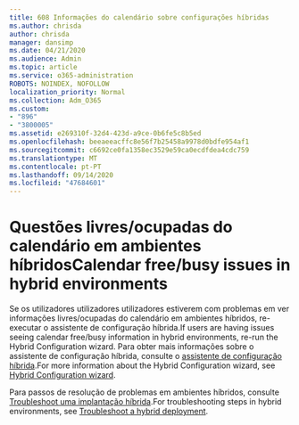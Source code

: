 ```yaml
---
title: 608 Informações do calendário sobre configurações híbridas
ms.author: chrisda
author: chrisda
manager: dansimp
ms.date: 04/21/2020
ms.audience: Admin
ms.topic: article
ms.service: o365-administration
ROBOTS: NOINDEX, NOFOLLOW
localization_priority: Normal
ms.collection: Adm_O365
ms.custom:
- "896"
- "3800005"
ms.assetid: e269310f-32d4-423d-a9ce-0b6fe5c8b5ed
ms.openlocfilehash: beeaeeacffc8e56f7b25458a9978d0bdfe954af1
ms.sourcegitcommit: c6692ce0fa1358ec3529e59ca0ecdfdea4cdc759
ms.translationtype: MT
ms.contentlocale: pt-PT
ms.lasthandoff: 09/14/2020
ms.locfileid: "47684601"
---
```

# <a name="calendar-freebusy-issues-in-hybrid-environments"></a><span data-ttu-id="bc688-102">Questões livres/ocupadas do calendário em ambientes híbridos</span><span class="sxs-lookup"><span data-stu-id="bc688-102">Calendar free/busy issues in hybrid environments</span></span>

<span data-ttu-id="bc688-103">Se os utilizadores utilizadores utilizadores estiverem com problemas em ver informações livres/ocupadas do calendário em ambientes híbridos, re-executar o assistente de configuração híbrida.</span><span class="sxs-lookup"><span data-stu-id="bc688-103">If users are having issues seeing calendar free/busy information in hybrid environments, re-run the Hybrid Configuration wizard.</span></span> <span data-ttu-id="bc688-104">Para obter mais informações sobre o assistente de configuração híbrida, consulte o [assistente de configuração híbrida](https://go.microsoft.com/fwlink/p/?linkid=528149).</span><span class="sxs-lookup"><span data-stu-id="bc688-104">For more information about the Hybrid Configuration wizard, see [Hybrid Configuration wizard](https://go.microsoft.com/fwlink/p/?linkid=528149).</span></span>

<span data-ttu-id="bc688-105">Para passos de resolução de problemas em ambientes híbridos, consulte [Troubleshoot uma implantação híbrida](https://technet.microsoft.com/library/jj659053.aspx).</span><span class="sxs-lookup"><span data-stu-id="bc688-105">For troubleshooting steps in hybrid environments, see [Troubleshoot a hybrid deployment](https://technet.microsoft.com/library/jj659053.aspx).</span></span>
